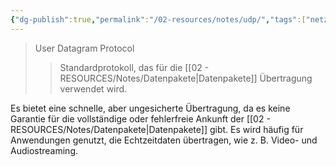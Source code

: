 ```yaml
---
{"dg-publish":true,"permalink":"/02-resources/notes/udp/","tags":["netzwerk/protocol","netzwerk"],"noteIcon":"","updated":"2024-08-01T14:30:25.000+02:00"}
---
```


> User Datagram Protocol
> > Standardprotokoll, das für die [[02 - RESOURCES/Notes/Datenpakete\|Datenpakete]] Übertragung verwendet wird.

Es bietet eine schnelle, aber ungesicherte Übertragung, da es keine Garantie für die vollständige oder fehlerfreie Ankunft der [[02 - RESOURCES/Notes/Datenpakete\|Datenpakete]] gibt. 
Es wird häufig für Anwendungen genutzt, die Echtzeitdaten übertragen, wie z. B. Video- und Audiostreaming.